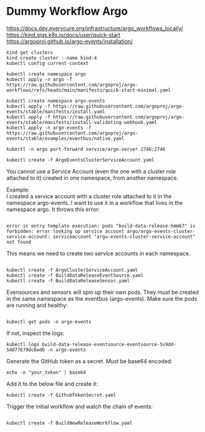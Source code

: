 # Dummy Workflow Argo

https://docs.dev.everycure.org/infrastructure/argo_workflows_locally/  
https://kind.sigs.k8s.io/docs/user/quick-start  
https://argoproj.github.io/argo-events/installation/  

```
kind get clusters  
kind create cluster --name kind-4  
kubectl config current-context  

kubectl create namespace argo  
kubectl apply -n argo -f https://raw.githubusercontent.com/argoproj/argo-workflows/refs/heads/main/manifests/quick-start-minimal.yaml  

kubectl create namespace argo-events  
kubectl apply -f https://raw.githubusercontent.com/argoproj/argo-events/stable/manifests/install.yaml  
kubectl apply -f https://raw.githubusercontent.com/argoproj/argo-events/stable/manifests/install-validating-webhook.yaml  
kubectl apply -n argo-events -f https://raw.githubusercontent.com/argoproj/argo-events/stable/examples/eventbus/native.yaml  

kubectl -n argo port-forward service/argo-server 2746:2746  

kubectl create -f ArgoEventsClusterServiceAccount.yaml  
```

You cannot use a Service Account (even the one with a cluster role attached to it) created in one namespace, from another namespace.  

Example:  
I created a service account with a cluster role attached to it in the namespace argo-events. I want to use it in a workflow that lives in the namespace argo. It throws this error:  

```

error in entry template execution: pods "build-data-release-hmm67" is forbidden: error looking up service account argo/argo-events-cluster-service-account: serviceaccount "argo-events-cluster-service-account" not found  
```

This means we need to create two service accounts in each namespace.  
```

kubectl create -f ArgoClusterServiceAccount.yaml  
kubectl create -f BuildDataReleaseEventSource.yaml  
kubectl create -f BuildDataReleaseSensor.yaml  
```

Evensources and sensors will spin up their own pods. They must be created in the same namespace as the eventbus (argo-events). Make sure the pods are running and healthy:  
```

kubectl get pods -n argo-events  
```

If not, inspect the logs:  

```
kubectl logs build-data-release-eventsource-eventsource-5s9dd-5dd77679dc6wdb -n argo-events  
```

Generate the GitHub token as a secret. Must be base64 encoded:  

```
echo -n "your_token" | base64  
```

Add it to the below file and create it:  

```
kubectl create -f GithubTokenSecret.yaml  
```

Trigger the initial workflow and watch the chain of events:  
```

kubectl create -f BuildNewReleaseWorkflow.yaml  
```

